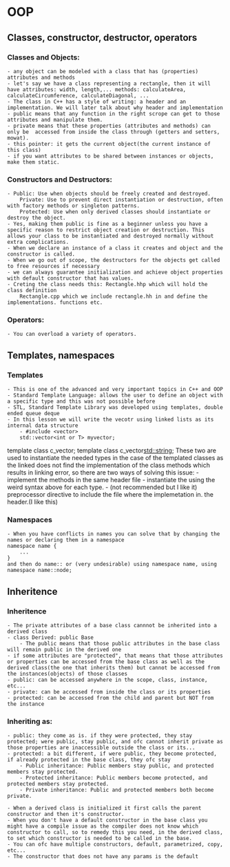 # OOP
## Classes, constructor, destructor, operators
### Classes and Objects:
	- any object can be modeled with a class that has (properties) attributes and methods
	- let's say we have a class representing a rectangle, then it will have attributes: width, length,... methods: calculateArea, calculateCircumference, calculateDiagonal, ...
	- The class in C++ has a style of writing: a header and an implementation. We will later talk about why header and implementation
	- public means that any function in the right scrope can get to those attributes and manipulate them.
	- private means that these properties (attributes and methods) can only be  accessed from inside the class through (getters and setters, mowat).
	- this pointer: it gets the current object(the current instance of this class)
	- if you want attributes to be shared between instances or objects, make them static.

### Constructors and Destructors:
	- Public: Use when objects should be freely created and destroyed.
		Private: Use to prevent direct instantiation or destruction, often with factory methods or singleton patterns.
		Protected: Use when only derived classes should instantiate or destroy the object.
	- Yes, making them public is fine as a beginner unless you have a specific reason to restrict object creation or destruction. This allows your class to be instantiated and destroyed normally without extra complications.
	- When we declare an instance of a class it creates and object and the constructor is called.
	- When we go out of scope, the destructors for the objects get called to free resources if necessary
	- we can always guarantee initialization and achieve object properties with default constructor that has values.
	- Creting the class needs this: Rectangle.hhp which will hold the class definition
		Rectangle.cpp which we include rectangle.hh in and define the implementations. functions etc.

### Operators:
	- You can overload a variety of operators.

## Templates, namespaces
### Templates
	- This is one of the advanced and very important topics in C++ and OOP
	- Standard Template Language: allows the user to define an object with a specific type and this was not possible before
	- STL, Standard Template Library was developed using templates, double ended queue deque
	- In this lesson we will write the vecotr using linked lists as its internal data structure
		- #include <vector>
		std::vector<int or T> myvector;
template class c_vector<int>;
template class c_vector<std::string>;
These two are used to instantiate the needed types in the case of the templated classes as the linked does not find the implementation of the class methods which results in linking error, so there are two ways of solving this issue:
	- implement the methods in the same header file
	- instantiate the using the weird syntax above for each type.
	- (not recommended but I like it) preprocessor directive to include the file where the implemetation in. the header.(I like this)


### Namespaces
	- When you have conflicts in names you can solve that by changing the names or declaring them in a namespace
	namespace name {
		...
	}
	and then do name:: or (very undesirable) using namespace name, using namespace name::node;

## Inheritence
### Inheritence
	- The private attributes of a base class cannnot be inherited into a derived class
	- class Derived: public Base
		- The public means that those public attributes in the base class will remain public in the derived one
	- if some attributes are "protected", that means that those attributes or properties can be accessed from the base class as well as the derived class(the one that inherits them) but cannot be accessed from the instances(objects) of those classes
	- public: can be accessed anywhere in the scope, class, instance, etc...
	- private: can be accessed from inside the class or its properties
	- protected: can be accessed from the child and parent but NOT from the instance
### Inheriting as:
	- public: they come as is. if they were protected, they stay protected; were public, stay public, and ofc cannot inherit private as those properties are inaccessible outside the class or its...
	- protected: a bit different, if were public, they become protected, if already protected in the base class, they ofc stay 
		- Public inheritance: Public members stay public, and protected members stay protected.
		- Protected inheritance: Public members become protected, and protected members stay protected. 
		- Private inheritance: Public and protected members both become private.

	- When a derived class is initialized it first calls the parent constructor and then it's constructor.
	- When you don't have a default constructor in the base class you might have a compile issue as the compiler does not know which constructor to call, so to remedy this you need, in the derived class, to set which constructor is needed to be called in the base.
	- You can ofc have multiple constructors, default, parametrized, copy, etc...
	- The constructor that does not have any params is the default 